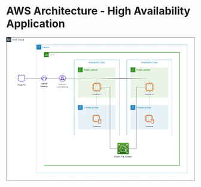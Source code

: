 # AWS Architecture - High Availability Application

![Arquitetura](./readme/01-main-architecture.png)
